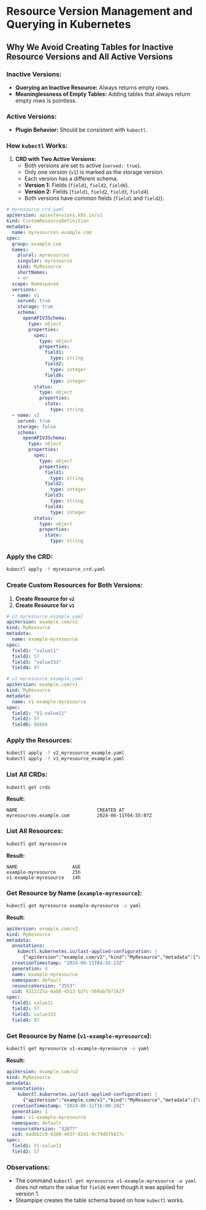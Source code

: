 
# Resource Version Management and Querying in Kubernetes

## Why We Avoid Creating Tables for Inactive Resource Versions and All Active Versions

### Inactive Versions:
- **Querying an Inactive Resource:** Always returns empty rows.
- **Meaninglessness of Empty Tables:** Adding tables that always return empty rows is pointless.

### Active Versions:
- **Plugin Behavior:** Should be consistent with `kubectl`.

### How `kubectl` Works:

1. **CRD with Two Active Versions:**
   - Both versions are set to active (`served: true`).
   - Only one version (`v1`) is marked as the storage version.
   - Each version has a different schema.
   - **Version 1:** Fields (`field1`, `field2`, `field6`).
   - **Version 2:** Fields (`field1`, `field2`, `field3`, `field4`).
   - Both versions have common fields (`field1` and `field2`).

```yaml
# myresource_crd.yaml
apiVersion: apiextensions.k8s.io/v1
kind: CustomResourceDefinition
metadata:
  name: myresources.example.com
spec:
  group: example.com
  names:
    plural: myresources
    singular: myresource
    kind: MyResource
    shortNames:
    - mr
  scope: Namespaced
  versions:
  - name: v1
    served: true
    storage: true
    schema:
      openAPIV3Schema:
        type: object
        properties:
          spec:
            type: object
            properties:
              field1:
                type: string
              field2:
                type: integer
              field6:
                type: integer
          status:
            type: object
            properties:
              state:
                type: string
  - name: v2
    served: true
    storage: false
    schema:
      openAPIV3Schema:
        type: object
        properties:
          spec:
            type: object
            properties:
              field1:
                type: string
              field2:
                type: integer
              field3:
                type: string
              field4:
                type: integer
          status:
            type: object
            properties:
              state:
                type: string
```

### Apply the CRD:
```sh
kubectl apply -f myresource_crd.yaml
```

### Create Custom Resources for Both Versions:
1. **Create Resource for `v2`**
2. **Create Resource for `v1`**

```yaml
# v2_myresource_example.yaml
apiVersion: example.com/v2
kind: MyResource
metadata:
  name: example-myresource
spec:
  field1: "value11"
  field2: 57
  field3: "value333"
  field4: 97
```

```yaml
# v1_myresource_example.yaml
apiVersion: example.com/v1
kind: MyResource
metadata:
  name: v1-example-myresource
spec:
  field1: "V1-value11"
  field2: 57
  field6: 66666
```

### Apply the Resources:
```sh
kubectl apply -f v2_myresource_example.yaml
kubectl apply -f v1_myresource_example.yaml
```

### List All CRDs:
```sh
kubectl get crds
```

**Result:**
```
NAME                             CREATED AT
myresources.example.com          2024-06-11T04:55:07Z
```

### List All Resources:
```sh
kubectl get myresource
```

**Result:**
```
NAME                    AGE
example-myresource      25h
v1-example-myresource   14h
```

### Get Resource by Name (`example-myresource`):
```sh
kubectl get myresource example-myresource -o yaml
```

**Result:**
```yaml
apiVersion: example.com/v2
kind: MyResource
metadata:
  annotations:
    kubectl.kubernetes.io/last-applied-configuration: |
      {"apiVersion":"example.com/v2","kind":"MyResource","metadata":{"annotations":{},"name":"example-myresource","namespace":"default"},"spec":{"field1":"value11","field2":57,"field3":"value333","field4":97}}
  creationTimestamp: "2024-06-11T04:55:23Z"
  generation: 4
  name: example-myresource
  namespace: default
  resourceVersion: "3553"
  uid: 9322225a-8ab8-4513-b2fc-560ab7b7162f
spec:
  field1: value11
  field2: 57
  field3: value333
  field4: 97
```

### Get Resource by Name (`v1-example-myresource`):
```sh
kubectl get myresource v1-example-myresource -o yaml
```

**Result:**
```yaml
apiVersion: example.com/v2
kind: MyResource
metadata:
  annotations:
    kubectl.kubernetes.io/last-applied-configuration: |
      {"apiVersion":"example.com/v1","kind":"MyResource","metadata":{"annotations":{},"name":"v1-example-myresource","namespace":"default"},"spec":{"field1":"V1-value11","field2":57,"field6":66666}}
  creationTimestamp: "2024-06-11T16:00:20Z"
  generation: 1
  name: v1-example-myresource
  namespace: default
  resourceVersion: "32877"
  uid: 4adbb2c0-8308-403f-82d1-9c79dbf5827c
spec:
  field1: V1-value11
  field2: 57
```

### Observations:
- The command `kubectl get myresource v1-example-myresource -o yaml` does not return the value for `field6` even though it was applied for version 1.
- Steampipe creates the table schema based on how `kubectl` works.